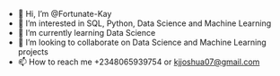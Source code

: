 - 👋 Hi, I’m @Fortunate-Kay
- 👀 I’m interested in SQL, Python, Data Science and Machine Learning 
- 🌱 I’m currently learning Data Science 
- 💞️ I’m looking to collaborate on Data Science and Machine Learning projects 
- 📫 How to reach me +2348065939754 or kjjoshua07@gmail.com

<!---
Fortunate-Kay/Fortunate-Kay is a ✨ special ✨ repository because its `README.md` (this file) appears on your GitHub profile.
You can click the Preview link to take a look at your changes.
--->
